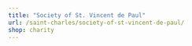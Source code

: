 ```yaml
---
title: "Society of St. Vincent de Paul"
url: /saint-charles/society-of-st-vincent-de-paul/
shop: charity
---
```

